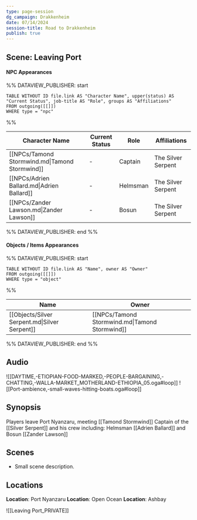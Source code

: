 ```yaml
---
type: page-session
dg_campaign: Drakkenheim
date: 07/14/2024
session-title: Road to Drakkenheim
publish: true
---
```


## Scene: Leaving Port
#### NPC Appearances

%% DATAVIEW_PUBLISHER: start
```dataview
TABLE WITHOUT ID file.link AS "Character Name", upper(status) AS "Current Status", job-title AS "Role", groups AS "Affiliations"
FROM outgoing([[]])
WHERE type = "npc"
```
%%

| Character Name                                 | Current Status | Role     | Affiliations       |
| ---------------------------------------------- | -------------- | -------- | ------------------ |
| [[NPCs/Tamond Stormwind.md\|Tamond Stormwind]] | \-             | Captain  | The Silver Serpent |
| [[NPCs/Adrien Ballard.md\|Adrien Ballard]]     | \-             | Helmsman | The Silver Serpent |
| [[NPCs/Zander Lawson.md\|Zander Lawson]]       | \-             | Bosun    | The Silver Serpent |

%% DATAVIEW_PUBLISHER: end %%
#### Objects / Items Appearances
%% DATAVIEW_PUBLISHER: start
```dataview
TABLE WITHOUT ID file.link AS "Name", owner AS "Owner"
FROM outgoing([[]])
WHERE type = "object"
```
%%

| Name                                          | Owner                                          |
| --------------------------------------------- | ---------------------------------------------- |
| [[Objects/Silver Serpent.md\|Silver Serpent]] | [[NPCs/Tamond Stormwind.md\|Tamond Stormwind]] |

%% DATAVIEW_PUBLISHER: end %%

## Audio
![[DAYTIME,-ETIOPIAN-FOOD-MARKED,-PEOPLE-BARGAINING,-CHATTING,-WALLA-MARKET_MOTHERLAND-ETHIOPIA_05.oga#loop]]
![[Port-ambience,-small-waves-hitting-boats.oga#loop]]

## Synopsis

Players leave Port Nyanzaru, meeting [[Tamond Stormwind]] Captain of the [[Silver Serpent]] and his crew including: Helmsman [[Adrien Ballard]] and Bosun [[Zander Lawson]]

## Scenes
- Small scene description.

## Locations

**Location**: Port Nyanzaru
**Location**: Open Ocean
**Location**: Ashbay

![[Leaving Port_PRIVATE]]